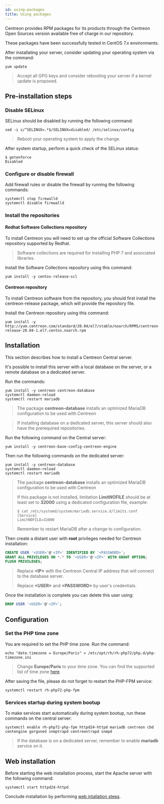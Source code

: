 ```yaml
---
id: using-packages
title: Using packages
---
```


Centreon provides RPM packages for its products through the Centreon Open
Sources version available free of charge in our repository.

These packages have been successfully tested in CentOS 7.x environments.

After installating your server, consider updating your operating system via the
command:

```shell
yum update
```

> Accept all GPG keys and consider rebooting your server if a kernel update is
> proposed.

## Pre-installation steps

### Disable SELinux

SELinux should be disabled by running the following command:

```shell
sed -i s/^SELINUX=.*$/SELINUX=disabled/ /etc/selinux/config
```

> Reboot your operating system to apply the change.

After system startup, perform a quick check of the SELinux status:

```shell
$ getenforce
Disabled
```

### Configure or disable firewall

Add firewall rules or disable the firewall by running the following commands:

```shell
systemctl stop firewalld
systemctl disable firewalld
```

### Install the repositories

#### Redhat Software Collections repository

To install Centreon you will need to set up the official Software Collections
repository supported by Redhat.

> Software collections are required for installing PHP 7 and associated libraries.

Install the Software Collections repository using this command:

```shell
yum install -y centos-release-scl
```

#### Centreon repository

To install Centreon software from the repository, you should first install the
centreon-release package, which will provide the repository file.

Install the Centreon repository using this command:

```shell
yum install -y http://yum.centreon.com/standard/20.04/el7/stable/noarch/RPMS/centreon-release-20.04-1.el7.centos.noarch.rpm
```

## Installation

This section describes how to install a Centreon Central server.

It's possible to install this server with a local database on the server, or
a remote database on a dedicated server.

<!--DOCUSAURUS_CODE_TABS-->

<!--With a local database-->

Run the commands:

```shell
yum install -y centreon centreon-database
systemctl daemon-reload
systemctl restart mariadb
```

> The package **centreon-database** installs an optimized MariaDB configuration
> to be used with Centreon

<!--With a remote database-->

> If installing database on a dedicated server, this server should also have
> the prerequired repositories.

Run the following command on the Central server:

```shell
yum install -y centreon-base-config-centreon-engine
```

Then run the following commands on the dedicated server:

```shell
yum install -y centreon-database
systemctl daemon-reload
systemctl restart mariadb
```

> The package **centreon-database** installs an optimized MariaDB configuration
> to be used with Centreon
>
> If this package is not installed, limitation **LimitNOFILE** should be at
> least set to **32000** using a dedicated configuration file, example:
>
> ```shell
> $ cat /etc/systemd/system/mariadb.service.d/limits.conf
> [Service]
> LimitNOFILE=32000
> ```
>
> Remember to restart MariaDB after a change to configuration.

Then create a distant user with **root** privileges needed for Centreon
installation:

```SQL
CREATE USER '<USER>'@'<IP>' IDENTIFIED BY '<PASSWORD>';
GRANT ALL PRIVILEGES ON *.* TO '<USER>'@'<IP>' WITH GRANT OPTION;
FLUSH PRIVILEGES;
```

> Replace **\<IP\>** with the Centreon Central IP address that will connect to
> the database server.
>
> Replace **\<USER\>** and **\<PASSWORD\>** by user's credentials.

Once the installation is complete you can delete this user using:

```SQL
DROP USER '<USER>'@'<IP>';
```

<!--END_DOCUSAURUS_CODE_TABS-->

## Configuration

### Set the PHP time zone

You are required to set the PHP time zone. Run the command:

```shell
echo "date.timezone = Europe/Paris" > /etc/opt/rh/rh-php72/php.d/php-timezone.ini
```

> Change **Europe/Paris** to your time zone. You can find the supported list of
> time zone [here](http://php.net/manual/en/timezones.php).

After saving the file, please do not forget to restart the PHP-FPM service:

```shell
systemctl restart rh-php72-php-fpm
```

### Services startup during system bootup

To make services start automatically during system bootup, run these commands
on the central server:

```shell
systemctl enable rh-php72-php-fpm httpd24-httpd mariadb centreon cbd centengine gorgoned snmptrapd centreontrapd snmpd
```

> If the database is on a dedicated server, remember to enable **mariadb**
> service on it.

## Web installation

Before starting the web installation process, start the Apache server with the
following command:

```shell
systemctl start httpd24-httpd
```

Conclude installation by performing
[web intallation steps](../web-and-post-installation.html#web-installation).
